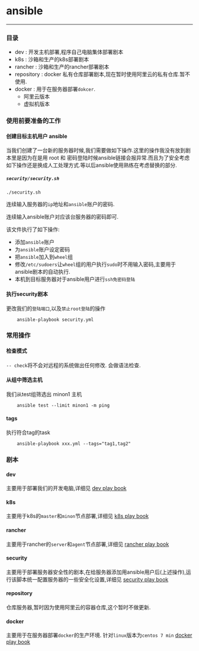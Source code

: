 # ansible

----

### 目录

* dev : 开发主机部署,程序自己电脑集体部署剧本
* k8s : 沙箱和生产的k8s部署剧本
* rancher : 沙箱和生产的rancher部署剧本
* repository : docker 私有仓库部署剧本,现在暂时使用阿里云的私有仓库.暂不使用.
* docker : 用于在服务器部署`dokcer`.
	* 阿里云版本
	* 虚拟机版本

### 使用前要准备的工作

#### 创建目标主机用户 ansible

当我们创建了一台新的服务器时候,我们需要做如下操作.这里的操作我没有放到剧本里是因为在是用 root 和 密码登陆时候ansible链接会报异常.而且为了安全考虑如下操作还是换成人工处理方式.等以后ansible使用熟练在考虑替换的部分.

##### `security/security.sh`

`./security.sh`

连续输入服务器的`ip`地址和`ansible`账户的密码.

连续输入ansible账户对应该台服务器的密码即可.

该文件执行了如下操作:

* 添加`ansible`账户
* 为`ansible`账户设定密码
* 把`ansible`加入到`wheel`组
* 修改`/etc/sudoers`让`wheel`组的用户执行`sudo`时不用输入密码,主要用于ansible剧本的自动执行.
* 本机到目标服务器对于ansible用户进行`ssh免密码登陆`

#### 执行security剧本

更改我们的`登陆端口`,以及`禁止root登陆`的操作

		ansible-playbook security.yml

### 常用操作

#### 检查模式

`-- check`将不会对远程的系统做出任何修改. 会做语法检查.

#### 从组中筛选主机

我们从test组筛选出 minon1 主机

		ansible test --limit minon1 -m ping
		
#### tags

执行符合tag的task

		ansible-playbook xxx.yml --tags="tag1,tag2"

### 剧本

#### dev

主要用于部署我们的开发电脑,详细见 [dev play book](./dev "dev play book")

#### k8s

主要用于k8s的`master`和`minon`节点部署,详细见 [k8s play book](./k8s "k8s play book")

#### rancher

主要用于rancher的`server`和`agent`节点部署,详细见 [rancher play book](./rancher "rancher play book")

#### security

主要用于部署服务器安全性的剧本,在给服务器添加用ansible用户后(上述操作),运行该脚本统一配置服务器的一些安全化设置,详细见 [security play book](./security "security play book")

#### repository

仓库服务器,暂时因为使用阿里云的容器仓库,这个暂时不做更新.

#### docker

主要用于在服务器部署`docker`的生产环境. 针对`linux`版本为`centos 7 min` [docker play book](./docker "docker play book")
